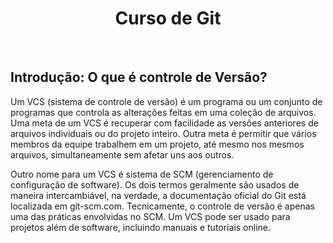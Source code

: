 <h1 align=center> Curso de Git </h1>
<br>
<h2> Introdução: O que é controle de Versão? </h2>
Um VCS (sistema de controle de versão) é um programa ou um conjunto de programas que controla as alterações feitas em uma coleção de arquivos. Uma meta de um VCS é recuperar com facilidade as versões anteriores de arquivos individuais ou do projeto inteiro. Outra meta é permitir que vários membros da equipe trabalhem em um projeto, até mesmo nos mesmos arquivos, simultaneamente sem afetar uns aos outros.

Outro nome para um VCS é sistema de SCM (gerenciamento de configuração de software). Os dois termos geralmente são usados de maneira intercambiável, na verdade, a documentação oficial do Git está localizada em git-scm.com. Tecnicamente, o controle de versão é apenas uma das práticas envolvidas no SCM. Um VCS pode ser usado para projetos além de software, incluindo manuais e tutoriais online.
